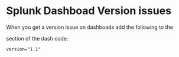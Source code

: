 # Splunk Dashboad Version issues

When you get a version issue on dashboads add the following to the <form> section of the dash code:
  
  ```xml
  version="1.1"
  ```
